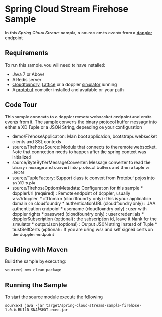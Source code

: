 Spring Cloud Stream Firehose Sample
=============================

In this *Spring Cloud Stream* sample, a source emits events from a [doppler](https://github.com/cloudfoundry/loggregator) endpoint

## Requirements

To run this sample, you will need to have installed:

* Java 7 or Above
* A Redis server
* [Cloudfoundry](https://github.com/cloudfoundry/cf-release), [Lattice](http://lattice.cf) or a doppler [simulator](https://github.com/viniciusccarvalho/doppler-simulator) running
* A [protobuf](https://developers.google.com/protocol-buffers) compiler installed and available on your path

## Code Tour

This sample connects to a doppler remote websocket endpoint and emits events from it. The sample converts the binary protocol buffer message into either a XD Tuple or a JSON String, depending on your configuration

* demo/FirehoseApplication: Main boot application, bootstraps websocket clients and SSL contexts
* source/FirehoseSource: Module that connects to the remote websocket. Note that connection needs to happen after the spring context was initialized
* source/ByteByfferMessageConverter: Message converter to read the binary message and convert into protocol buffers and then a tuple or JSON
* source/TupleFactory: Support class to convert from Protobuf pojos into an XD tuple
* source/FirehoseOptionsMetadata: Configuration for this sample
			* dopplerUrl (required) : Remote endpoint of doppler, usually ws://doppler.<domain>
			* cfDomain (cloudfoundry only) :  this is your application domain on cloudfoundry
			* authenticationURL (cloudfoundry only) : UAA authentication endpoint
			* username (cloudfoundry only) : user with doppler rights
			* password (cloudfoundry only) : user credentials
			* dopplerSubscription (optional) : the subscription id, leave it blank for the simulator
			* outputJson (optional) : Output JSON string instead of Tuple
			* trustSelfCerts (optional) : If you are using wss and self signed certs on the doppler endpoint 

## Building with Maven

Build the sample by executing:

	source>$ mvn clean package

## Running the Sample

To start the source module execute the following:

	source>$ java -jar target/spring-cloud-streams-sample-firehose-1.0.0.BUILD-SNAPSHOT-exec.jar

